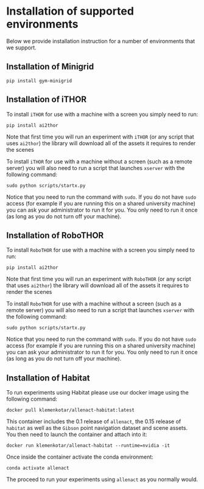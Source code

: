# Installation of supported environments

Below we provide installation instruction for a number of environments that we support.

## Installation of Minigrid
`pip install gym-minigrid`

## Installation of iTHOR
To install `iTHOR` for use with a machine with a screen you simply need to run:

`pip install ai2thor`

Note that first time you will run an experiment with `iTHOR` (or any script that uses `ai2thor`)
the library will download all of the assets it requires to render the scenes 

To install `iTHOR` for use with a machine without a screen (such as a remote server) you will also need to
run a script that launches `xserver` with the following command:

`sudo python scripts/startx.py`

Notice that you need to run the command with `sudo`. If you do not have `sudo` 
access (for example if you are running this on a shared university machine) you
can ask your administrator to run it for you. You only need to run it once (as
long as you do not turn off your machine).

## Installation of RoboTHOR
To install `RoboTHOR` for use with a machine with a screen you simply need to run:

`pip install ai2thor`

Note that first time you will run an experiment with `RoboTHOR` (or any script that uses `ai2thor`)
the library will download all of the assets it requires to render the scenes 

To install `RoboTHOR` for use with a machine without a screen (such as a remote server) you will also need to
run a script that launches `xserver` with the following command:

`sudo python scripts/startx.py`

Notice that you need to run the command with `sudo`. If you do not have `sudo` 
access (for example if you are running this on a shared university machine) you
can ask your administrator to run it for you. You only need to run it once (as
long as you do not turn off your machine).

## Installation of Habitat

To run experiments using Habitat please use our docker image using the following command:

`docker pull klemenkotar/allenact-habitat:latest`

This container includes the 0.1 release of `allenact`, the 0.15 release of `habitat` as well
as the `Gibson` point navigation dataset and scene assets. You then need to launch the container 
and attach into it:

`docker run klemenkotar/allenact-habitat --runtime=nvidia -it`

Once inside the container activate the conda environment:

`conda activate allenact`
 
The proceed to run your experiments using `allenact` as you normally would.
